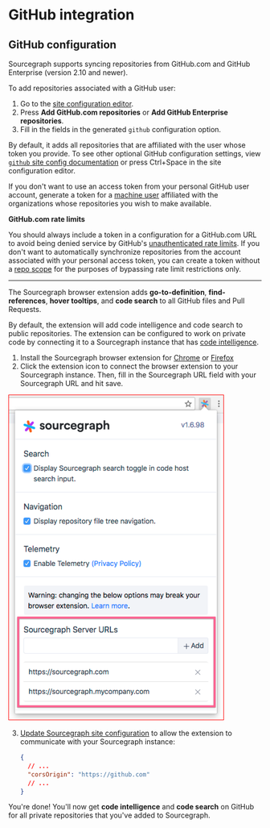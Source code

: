 # GitHub integration

<!-- TODO(sqs): add more -->

## GitHub configuration

Sourcegraph supports syncing repositories from GitHub.com and GitHub Enterprise (version 2.10 and newer).

To add repositories associated with a GitHub user:

1.  Go to the [site configuration editor](../admin/site_config/index.md).
2.  Press **Add GitHub.com repositories** or **Add GitHub Enterprise repositories**.
3.  Fill in the fields in the generated `github` configuration option.

By default, it adds all repositories that are affiliated with the user whose token you provide. To see other optional GitHub configuration settings, view [`github` site config documentation](../admin/site_config/index.md#code-classlanguage-textgithubconnection-object) or press Ctrl+Space in the site configuration editor.

If you don't want to use an access token from your personal GitHub user account, generate a token for a [machine user](https://developer.github.com/v3/guides/managing-deploy-keys/#machine-users) affiliated with the organizations whose repositories you wish to make available.

**GitHub.com rate limits**

You should always include a token in a configuration for a GitHub.com URL to avoid being denied service by GitHub's [unauthenticated rate limits](https://developer.github.com/v3/#rate-limiting). If you don't want to automatically synchronize repositories from the account associated with your personal access token, you can create a token without a [repo scope](https://developer.github.com/apps/building-oauth-apps/scopes-for-oauth-apps/#available-scopes) for the purposes of bypassing rate limit restrictions only.

---

The Sourcegraph browser extension adds **go-to-definition**, **find-references**, **hover tooltips**, and **code search** to all GitHub files and Pull Requests.

By default, the extension will add code intelligence and code search to public repositories. The extension can be configured to work on private code by connecting it to a Sourcegraph instance that has [code intelligence](../extensions/language_servers/index.md).

1.  Install the Sourcegraph browser extension for [Chrome](https://chrome.google.com/webstore/detail/sourcegraph/dgjhfomjieaadpoljlnidmbgkdffpack) or [Firefox](https://addons.mozilla.org/en-US/firefox/addon/sourcegraph/)
2.  Click the extension icon to connect the browser extension to your Sourcegraph instance. Then, fill in the Sourcegraph URL field with your Sourcegraph URL and hit save.

<img src="img/SourcegraphURL.png" style="border: 1px solid red"/>

3.  [Update Sourcegraph site configuration](../admin/site_config/index.md) to allow the extension to communicate with your Sourcegraph instance:

    ```json
    {
      // ...
      "corsOrigin": "https://github.com"
      // ...
    }
    ```

You're done! You'll now get **code intelligence** and **code search** on GitHub for all private repositories that you've added to Sourcegraph.
